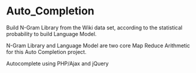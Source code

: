 # Auto_Completion

Build N-Gram Library from the Wiki data set, according to the statistical probability to build Language Model.

N-Gram Library and Language Model are two core Map Reduce Arithmetic for this Auto Completion project.

Autocomplete using PHP/Ajax and jQuery
